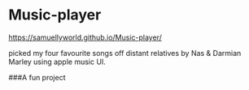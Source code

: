 # Music-player
https://samuellyworld.github.io/Music-player/

picked my four favourite songs off distant relatives by Nas & Darmian Marley using apple music UI. 

###A fun project
